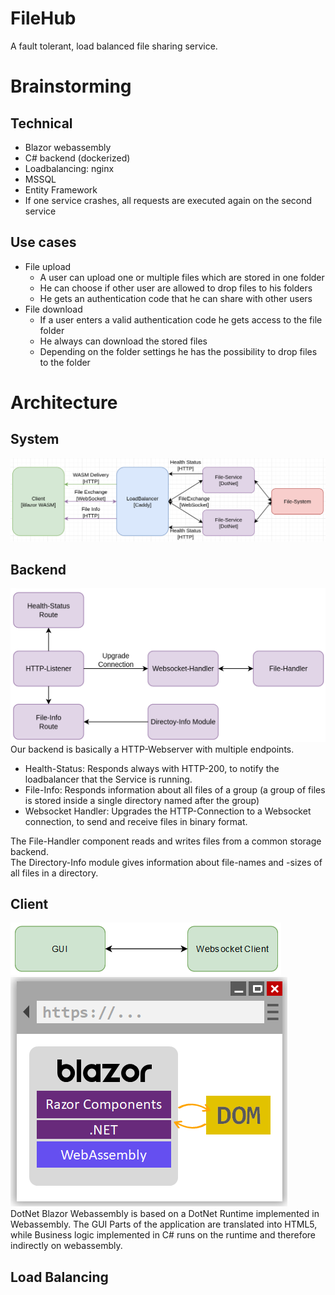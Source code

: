 # FileHub
A fault tolerant, load balanced file sharing service.

# Brainstorming
## Technical
* Blazor webassembly
* C# backend (dockerized)
* Loadbalancing: nginx
* MSSQL
* Entity Framework
* If one service crashes, all requests are executed again on the second service

## Use cases
* File upload
    * A user can upload one or multiple files which are stored in one folder
    * He can choose if other user are allowed to drop files to his folders
    * He gets an authentication code that he can share with other users
* File download
    * If a user enters a valid authentication code he gets access to the file folder
    * He always can download the stored files
    * Depending on the folder settings he has the possibility to drop files to the folder

# Architecture  
## System  
![system-arch.png](./sys-arch.png)  

## Backend  
![backend-arch.png](./backend-arch.png) 
Our backend is basically a HTTP-Webserver with multiple endpoints.  
- Health-Status: Responds always with HTTP-200, to notify the loadbalancer that the Service is running.  
- File-Info: Responds information about all files of a group (a group of files is stored inside a single directory named after the group)  
- Websocket Handler: Upgrades the HTTP-Connection to a Websocket connection, to send and receive files in binary format.  

The File-Handler component reads and writes files from a common storage backend.  
The Directory-Info module gives information about file-names and -sizes of all files in a directory.  


## Client
![client-arch.png](./client-arch.png)  
![client-runtime.png](./client-runtime.png)  
DotNet Blazor Webassembly is based on a DotNet Runtime implemented in Webassembly.
The GUI Parts of the application are translated into HTML5, while Business logic implemented in C# runs on the runtime
and therefore indirectly on webassembly.

## Load Balancing  
